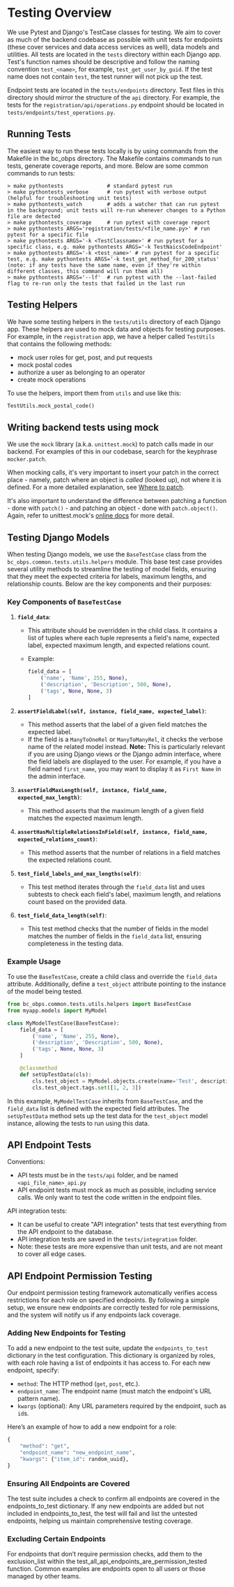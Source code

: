 # Testing Overview

We use Pytest and Django's TestCase classes for testing. We aim to cover as much of the backend codebase as possible with unit tests for endpoints (these cover services and data access services as well), data models and utilities. All tests are located in the `tests` directory within each Django app. Test's function names should be descriptive and follow the naming convention `test_<name>`, for example, `test_get_user_by_guid`. If the test name does not contain `test`, the test runner will not pick up the test.

Endpoint tests are located in the `tests/endpoints` directory. Test files in this directory should mirror the structure of the `api` directory. For example, the tests for the `registration/api/operations.py` endpoint should be located in `tests/endpoints/test_operations.py`.

## Running Tests

The easiest way to run these tests locally is by using commands from the Makefile in the bc_obps directory. The Makefile contains commands to run tests, generate coverage reports, and more. Below are some common commands to run tests:

```shell
> make pythontests              # standard pytest run
> make pythontests_verbose      # run pytest with verbose output (helpful for troubleshooting unit tests)
> make pythontests_watch        # adds a watcher that can run pytest in the background; unit tests will re-run whenever changes to a Python file are detected
> make pythontests_coverage     # run pytest with coverage report
> make pythontests ARGS='registration/tests/<file_name.py>' # run pytest for a specific file
> make pythontests ARGS='-k <TestClassname>' # run pytest for a specific class, e.g. make pythontests ARGS='-k TestNaicsCodeEndpoint'
> make pythontests ARGS='-k <test_name>' # run pytest for a specific test, e.g. make pythontests ARGS='-k test_get_method_for_200_status' (note: if any tests have the same name, even if they're within different classes, this command will run them all)
> make pythontests ARGS='--lf'  # run pytest with the --last-failed flag to re-run only the tests that failed in the last run
```

## Testing Helpers

We have some testing helpers in the `tests/utils` directory of each Django app. These helpers are used to mock data and objects for testing purposes. For example, in the `registration` app, we have a helper called `TestUtils` that contains the following methods:

- mock user roles for get, post, and put requests
- mock postal codes
- authorize a user as belonging to an operator
- create mock operations

To use the helpers, import them from `utils` and use like this:

```python
TestUtils.mock_postal_code()
```

## Writing backend tests using mock

We use the `mock` library (a.k.a. `unittest.mock`) to patch calls made in our backend. For examples of this in our codebase, search for the keyphrase `mocker.patch`.

When mocking calls, it's very important to insert your patch in the correct place - namely, patch where an object is _called_ (looked up), not where it is defined. For a more detailed explanation, see [Where to patch](https://docs.python.org/3/library/unittest.mock.html#id6).

It's also important to understand the difference between patching a function - done with `patch()` - and patching an object - done with `patch.object()`. Again, refer to unittest.mock's [online docs](https://docs.python.org/3/library/unittest.mock.html#patch) for more detail.

## Testing Django Models

When testing Django models, we use the `BaseTestCase` class from the `bc_obps.common.tests.utils.helpers` module. This base test case provides several utility methods to streamline the testing of model fields, ensuring that they meet the expected criteria for labels, maximum lengths, and relationship counts. Below are the key components and their purposes:

### Key Components of `BaseTestCase`

1. **`field_data`**:

   - This attribute should be overridden in the child class. It contains a list of tuples where each tuple represents a field's name, expected label, expected maximum length, and expected relations count.
   - Example:

     ```python
     field_data = [
         ('name', 'Name', 255, None),
         ('description', 'Description', 500, None),
         ('tags', None, None, 3)
     ]
     ```

2. **`assertFieldLabel(self, instance, field_name, expected_label)`**:

   - This method asserts that the label of a given field matches the expected label.
   - If the field is a `ManyToOneRel` or `ManyToManyRel`, it checks the verbose name of the related model instead.
     **Note:** This is particularly relevant if you are using Django views or the Django admin interface, where the field labels are displayed to the user. For example, if you have a field named `first_name`, you may want to display it as `First Name` in the admin interface.

3. **`assertFieldMaxLength(self, instance, field_name, expected_max_length)`**:

   - This method asserts that the maximum length of a given field matches the expected maximum length.

4. **`assertHasMultipleRelationsInField(self, instance, field_name, expected_relations_count)`**:

   - This method asserts that the number of relations in a field matches the expected relations count.

5. **`test_field_labels_and_max_lengths(self)`**:

   - This test method iterates through the `field_data` list and uses subtests to check each field's label, maximum length, and relations count based on the provided data.

6. **`test_field_data_length(self)`**:
   - This test method checks that the number of fields in the model matches the number of fields in the `field_data` list, ensuring completeness in the testing data.

### Example Usage

To use the `BaseTestCase`, create a child class and override the `field_data` attribute. Additionally, define a `test_object` attribute pointing to the instance of the model being tested.

```python
from bc_obps.common.tests.utils.helpers import BaseTestCase
from myapp.models import MyModel

class MyModelTestCase(BaseTestCase):
    field_data = [
        ('name', 'Name', 255, None),
        ('description', 'Description', 500, None),
        ('tags', None, None, 3)
    ]

    @classmethod
    def setUpTestData(cls):
        cls.test_object = MyModel.objects.create(name='Test', description='Test Description')
        cls.test_object.tags.set([1, 2, 3])

```

In this example, `MyModelTestCase` inherits from `BaseTestCase`, and the `field_data` list is defined with the expected field attributes. The `setUpTestData` method sets up the test data for the `test_object` model instance, allowing the tests to run using this data.

## API Endpoint Tests

Conventions:

- API tests must be in the `tests/api` folder, and be named `<api_file_name>_api.py`
- API endpoint tests must mock as much as possible, including service calls. We only want to test the code written in the endpoint files.

API integration tests:

- It can be useful to create "API integration" tests that test everything from the API endpoint to the database.
- API integration tests are saved in the `tests/integration` folder.
- Note: these tests are more expensive than unit tests, and are not meant to cover all edge cases.

## API Endpoint Permission Testing

Our endpoint permission testing framework automatically verifies access restrictions for each role on specified endpoints. By following a simple setup, we ensure new endpoints are correctly tested for role permissions, and the system will notify us if any endpoints lack coverage.

### Adding New Endpoints for Testing

To add a new endpoint to the test suite, update the `endpoints_to_test` dictionary in the test configuration. This dictionary is organized by roles, with each role having a list of endpoints it has access to. For each new endpoint, specify:

- `method`: The HTTP method (`get`, `post`, etc.).
- `endpoint_name`: The endpoint name (must match the endpoint's URL pattern name).
- `kwargs` (optional): Any URL parameters required by the endpoint, such as `id`s.

Here’s an example of how to add a new endpoint for a role:

```python
{
    "method": "get",
    "endpoint_name": "new_endpoint_name",
    "kwargs": {"item_id": random_uuid},
}
```

### Ensuring All Endpoints are Covered

The test suite includes a check to confirm all endpoints are covered in the endpoints_to_test dictionary. If any new endpoints are added but not included in endpoints_to_test, the test will fail and list the untested endpoints, helping us maintain comprehensive testing coverage.

### Excluding Certain Endpoints

For endpoints that don’t require permission checks, add them to the exclusion_list within the test_all_api_endpoints_are_permission_tested function. Common examples are endpoints open to all users or those managed by other teams.
